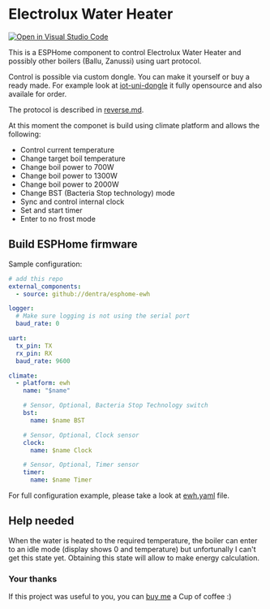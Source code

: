 # Electrolux Water Heater

[![Open in Visual Studio Code](https://open.vscode.dev/badges/open-in-vscode.svg)](https://open.vscode.dev/dentra/esphome-components)

This is a ESPHome component to control Electrolux Water Heater and possibly other boilers (Ballu, Zanussi) using uart protocol.

Control is possible via custom dongle. You can make it yourself or buy a ready made.
For example look at [iot-uni-dongle](https://github.com/dudanov/iot-uni-dongle) it fully opensource and also availale for order.

The protocol is described in [reverse.md](reverse.md).

At this moment the componet is build using climate platform and allows the following:
* Control current temperature
* Change target boil temperature
* Change boil power to 700W
* Change boil power to 1300W
* Change boil power to 2000W
* Change BST (Bacteria Stop technology) mode
* Sync and control internal clock
* Set and start timer
* Enter to no frost mode

## Build ESPHome firmware

Sample configuration:

```yaml
# add this repo
external_components:
  - source: github://dentra/esphome-ewh

logger:
  # Make sure logging is not using the serial port
  baud_rate: 0

uart:
  tx_pin: TX
  rx_pin: RX
  baud_rate: 9600

climate:
  - platform: ewh
    name: "$name"

    # Sensor, Optional, Bacteria Stop Technology switch
    bst:
      name: $name BST

    # Sensor, Optional, Clock sensor
    clock:
      name: $name Clock

    # Sensor, Optional, Timer sensor
    timer:
      name: $name Timer
```

For full configuration example, please take a look at [ewh.yaml](ewh.yaml) file.

## Help needed

When the water is heated to the required temperature, the boiler can enter to an idle mode (display shows 0 and temperature) but unfortunally I can't get this state yet. Obtaining this state will allow to make energy calculation.


### Your thanks
If this project was useful to you, you can [buy me](https://paypal.me/dentra0) a Cup of coffee :)
